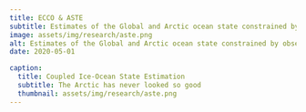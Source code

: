 ```yaml
---
title: ECCO & ASTE
subtitle: Estimates of the Global and Arctic ocean state constrained by observations
image: assets/img/research/aste.png
alt: Estimates of the Global and Arctic ocean state constrained by observations
date: 2020-05-01

caption:
  title: Coupled Ice-Ocean State Estimation
  subtitle: The Arctic has never looked so good
  thumbnail: assets/img/research/aste.png
---
```

